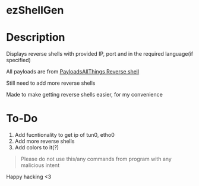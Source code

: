 # ezShellGen

# Description

Displays reverse shells with provided IP, port and in the required language(if specified)

All payloads are from [PayloadsAllThings Reverse shell](https://github.com/swisskyrepo/PayloadsAllTheThings/blob/master/Methodology%20and%20Resources/Reverse%20Shell%20Cheatsheet.md)

Still need to add more reverse shells

Made to make getting reverse shells easier, for my convenience

# To-Do

1. Add fucntionality to get ip of tun0, etho0
2. Add more reverse shells
3. Add colors to it(?)

> Please do not use this/any commands from program with any malicious intent

Happy hacking <3
